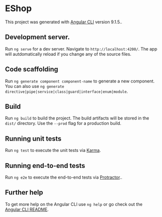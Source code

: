 # EShop

This project was generated with [Angular CLI](https://github.com/angular/angular-cli) version 9.1.5..

## Development server.

Run `ng serve` for a dev server. Navigate to `http://localhost:4200/`. The app will autdomatically reload if you change any of the source files.

## Code scaffolding

Run `ng generate component component-name` to generate a new component. You can also use `ng generate directive|pipe|service|class|guard|interface|enum|module`.

## Build

Run `ng build` to build the project. The build artifacts will be stored in the `dist/` directory. Use the `--prod` flag for a production build.

## Running unit tests

Run `ng test` to execute the unit tests via [Karma](https://karma-runner.github.io).

## Running end-to-end tests

Run `ng e2e` to execute the end-to-end tests via [Protractor](http://www.protractortest.org/)..

## Further help

To get more help on the Angular CLI use `ng help` or go check out the [Angular CLI README](https://github.com/angular/angular-cli/blob/master/README.md).

